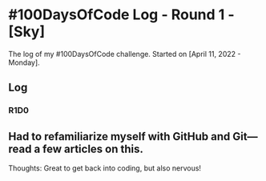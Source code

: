 # #100DaysOfCode Log - Round 1 - [Sky]

The log of my #100DaysOfCode challenge. Started on [April 11, 2022 - Monday].

## Log

### R1D0
Had to refamiliarize myself with GitHub and Git—read a few articles on this.
---
Thoughts: Great to get back into coding, but also nervous!
<!-- 
### R1D2 -->
